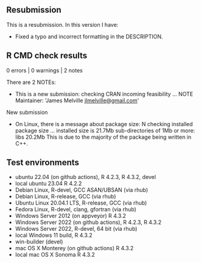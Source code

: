 ## Resubmission

This is a resubmission. In this version I have:

* Fixed a typo and incorrect formatting in the DESCRIPTION.

## R CMD check results

0 errors | 0 warnings | 2 notes

There are 2 NOTEs:

* This is a new submission:
checking CRAN incoming feasibility ... NOTE
Maintainer: 'James Melville <jlmelville@gmail.com>'

New submission

* On Linux, there is a message about package size:
N  checking installed package size ...
     installed size is 21.7Mb
     sub-directories of 1Mb or more:
       libs  20.2Mb
This is due to the majority of the package being written in C++.

## Test environments

* ubuntu 22.04 (on github actions), R 4.2.3, R 4.3.2, devel
* local ubuntu 23.04 R 4.2.2
* Debian Linux, R-devel, GCC ASAN/UBSAN (via rhub)
* Debian Linux, R-release, GCC (via rhub)
* Ubuntu Linux 20.04.1 LTS, R-release, GCC (via rhub)
* Fedora Linux, R-devel, clang, gfortran (via rhub)
* Windows Server 2012 (on appveyor) R 4.3.2
* Windows Server 2022 (on github actions), R 4.2.3, R 4.3.2
* Windows Server 2022, R-devel, 64 bit (via rhub)
* local Windows 11 build, R 4.3.2
* win-builder (devel)
* mac OS X Monterey (on github actions) R 4.3.2
* local mac OS X Sonoma R 4.3.2
